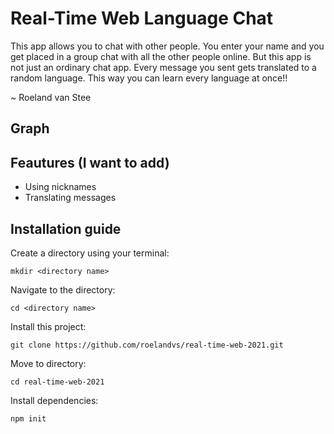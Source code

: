 # Real-Time Web Language Chat
This app allows you to chat with other people. You enter your name and you get placed in a group chat with all the other people online. But this app is not just an ordinary chat app. Every message you sent gets translated to a random language. This way you can learn every language at once!!

~ Roeland van Stee

## Graph


## Feautures (I want to add)
- Using nicknames
- Translating messages

## Installation guide
Create a directory using your terminal:
```
mkdir <directory name>
```

Navigate to the directory:
```
cd <directory name>
```

Install this project:
```
git clone https://github.com/roelandvs/real-time-web-2021.git
```

Move to directory:
```
cd real-time-web-2021
```

Install dependencies:
```
npm init
```
